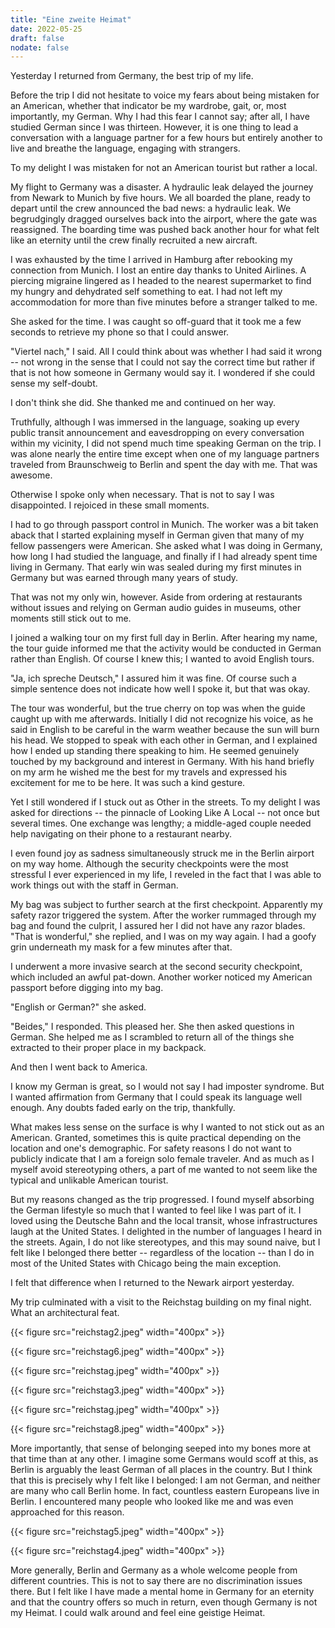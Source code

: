 ```yaml
---
title: "Eine zweite Heimat"
date: 2022-05-25
draft: false
nodate: false
---
```


Yesterday I returned from Germany, the best trip of my life.

Before the trip I did not hesitate to voice my fears about being mistaken for an American, whether that indicator be my wardrobe, gait, or, most importantly, my German. Why I had this fear I cannot say; after all, I have studied German since I was thirteen. However, it is one thing to lead a conversation with a language partner for a few hours but entirely another to live and breathe the language, engaging with strangers.

To my delight I was mistaken for not an American tourist but rather a local.

My flight to Germany was a disaster. A hydraulic leak delayed the journey from Newark to Munich by five hours. We all boarded the plane, ready to depart until the crew announced the bad news: a hydraulic leak. We begrudgingly dragged ourselves back into the airport, where the gate was reassigned. The boarding time was pushed back another hour for what felt like an eternity until the crew finally recruited a new aircraft.

I was exhausted by the time I arrived in Hamburg after rebooking my connection from Munich. I lost an entire day thanks to United Airlines. A piercing migraine lingered as I headed to the nearest supermarket to find my hungry and dehydrated self something to eat. I had not left my accommodation for more than five minutes before a stranger talked to me. 

She asked for the time. I was caught so off-guard that it took me a few seconds to retrieve my phone so that I could answer.

"Viertel nach," I said. All I could think about was whether I had said it wrong -- not wrong in the sense that I could not say the correct time but rather if that is not how someone in Germany would say it. I wondered if she could sense my self-doubt.

I don't think she did. She thanked me and continued on her way.

Truthfully, although I was immersed in the language, soaking up every public transit announcement and eavesdropping on every conversation within my vicinity, I did not spend much time speaking German on the trip. I was alone nearly the entire time except when one of my language partners traveled from Braunschweig to Berlin and spent the day with me. That was awesome. 

Otherwise I spoke only when necessary. That is not to say I was disappointed. I rejoiced in these small moments.

I had to go through passport control in Munich. The worker was a bit taken aback that I started explaining myself in German given that many of my fellow passengers were American. She asked what I was doing in Germany, how long I had studied the language, and finally if I had already spent time living in Germany. That early win was sealed during my first minutes in Germany but was earned through many years of study.

That was not my only win, however. Aside from ordering at restaurants without issues and relying on German audio guides in museums, other moments still stick out to me.

I joined a walking tour on my first full day in Berlin. After hearing my name, the tour guide informed me that the activity would be conducted in German rather than English. Of course I knew this; I wanted to avoid English tours. 

"Ja, ich spreche Deutsch," I assured him it was fine. Of course such a simple sentence does not indicate how well I spoke it, but that was okay. 

The tour was wonderful, but the true cherry on top was when the guide caught up with me afterwards. Initially I did not recognize his voice, as he said in English to be careful in the warm weather because the sun will burn his head. We stopped to speak with each other in German, and I explained how I ended up standing there speaking to him. He seemed genuinely touched by my background and interest in Germany. With his hand briefly on my arm he wished me the best for my travels and expressed his excitement for me to be here. It was such a kind gesture.

Yet I still wondered if I stuck out as Other in the streets. To my delight I was asked for directions -- the pinnacle of Looking Like A Local -- not once but several times. One exchange was lengthy; a middle-aged couple needed help navigating on their phone to a restaurant nearby.

I even found joy as sadness simultaneously struck me in the Berlin airport on my way home. Although the security checkpoints were the most stressful I ever experienced in my life, I reveled in the fact that I was able to work things out with the staff in German. 

My bag was subject to further search at the first checkpoint. Apparently my safety razor triggered the system. After the worker rummaged through my bag and found the culprit, I assured her I did not have any razor blades. "That is wonderful," she replied, and I was on my way again. I had a goofy grin underneath my mask for a few minutes after that.

I underwent a more invasive search at the second security checkpoint, which included an awful pat-down. Another worker noticed my American passport before digging into my bag.

"English or German?" she asked. 

"Beides," I responded. This pleased her. She then asked questions in German. She helped me as I scrambled to return all of the things she extracted to their proper place in my backpack.

And then I went back to America.

I know my German is great, so I would not say I had imposter syndrome. But I wanted affirmation from Germany that I could speak its language well enough. Any doubts faded early on the trip, thankfully. 

What makes less sense on the surface is why I wanted to not stick out as an American. Granted, sometimes this is quite practical depending on the location and one's demographic. For safety reasons I do not want to publicly indicate that I am a foreign solo female traveler. And as much as I myself avoid stereotyping others, a part of me wanted to not seem like the typical and unlikable American tourist.

But my reasons changed as the trip progressed. I found myself absorbing the German lifestyle so much that I wanted to feel like I was part of it. I loved using the Deutsche Bahn and the local transit, whose infrastructures laugh at the United States. I delighted in the number of languages I heard in the streets. Again, I do not like stereotypes, and this may sound naive, but I felt like I belonged there better -- regardless of the location -- than I do in most of the United States with Chicago being the main exception. 

I felt that difference when I returned to the Newark airport yesterday. 

My trip culminated with a visit to the Reichstag building on my final night. What an architectural feat. 

{{< figure src="reichstag2.jpeg" width="400px" >}}

{{< figure src="reichstag6.jpeg" width="400px" >}}

{{< figure src="reichstag.jpeg" width="400px" >}}

{{< figure src="reichstag3.jpeg" width="400px" >}}

{{< figure src="reichstag.jpeg" width="400px" >}}

{{< figure src="reichstag8.jpeg" width="400px" >}}

More importantly, that sense of belonging seeped into my bones more at that time than at any other. I imagine some Germans would scoff at this, as Berlin is arguably the least German of all places in the country. But I think that this is precisely why I felt like I belonged: I am not German, and neither are many who call Berlin home. In fact, countless eastern Europeans live in Berlin. I encountered many people who looked like me and was even approached for this reason.

{{< figure src="reichstag5.jpeg" width="400px" >}}

{{< figure src="reichstag4.jpeg" width="400px" >}}

More generally, Berlin and Germany as a whole welcome people from different countries. This is not to say there are no discrimination issues there. But I felt like I have made a mental home in Germany for an eternity and that the country offers so much in return, even though Germany is not my Heimat. I could walk around and feel eine geistige Heimat.
